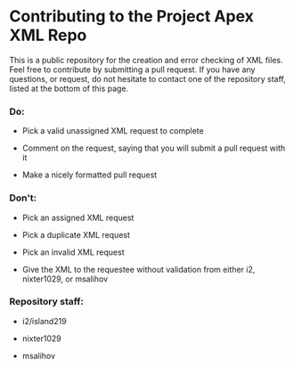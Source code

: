 # Contributing to the Project Apex XML Repo

This is a public repository for the creation and error checking of XML files. Feel free to contribute by submitting a pull request.
If you have any questions, or request, do not hesitate to contact one of the repository staff, listed at the bottom of this page.

### Do:
- Pick a valid unassigned XML request to complete

- Comment on the request, saying that you will submit a pull request with it

- Make a nicely formatted pull request

### Don't:
- Pick an assigned XML request

- Pick a duplicate XML request

- Pick an invalid XML request

- Give the XML to the requestee without validation from either i2, nixter1029, or msalihov


### Repository staff:
- i2/island219

- nixter1029

- msalihov
